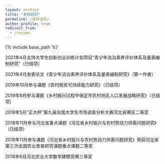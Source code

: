 ```yaml
---
layout: archive
title: "本科经历"
permalink: /本科经历/
author_profile: true
redirect_from:
  - /resume
---
```


{% include base_path %}

2021年4月主持大学生创新创业训练计划项目“青少年法治素养评价体系及量表编制研究”（已结项）

2021年4月发表论文《青少年法治素养评价体系及量表编制研究》（第一作者）

2019年10月参与课题《农村脱贫可持续能力研究》（已结项）

2019年8月参与课题《乡村振兴过程中保定市农村地区人口发展战略研究》（已结项）

2019年5月“正大杯”第九届全国大学生市场调查分析大赛河北省赛区二等奖

2018年11月参与河北省重点课题《河北省乡村振兴与农村劳动力供需问题研究》（已结项）

2018年11月参与课题《河北省乡村振兴与农村劳动力供需问题研究》荣获河北省第三次全国农业普查研究课题重点课题二等奖

2018年6月河北农业大学数学建模竞赛三等奖

